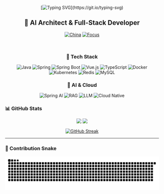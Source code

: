 <div align="center">

[![Typing SVG](https://readme-typing-svg.herokuapp.com?font=Fira+Code&weight=600&size=50&pause=1000&color=6366F1&center=true&vCenter=true&width=600&height=100&lines=Hi+%F0%9F%91%8B+I'm+LMQ;AI+Architect;Full-Stack+Developer;Welcome+to+my+GitHub!)](https://git.io/typing-svg)

</div>

<div align="center">

## 💫 AI Architect & Full-Stack Developer

[![China](https://img.shields.io/badge/🇨🇳_China-FF0000?style=flat-square&logoColor=white)](#)
[![Focus](https://img.shields.io/badge/💡_Building_AI_Fitness_Coach-6366F1?style=flat-square)](#)

</div>

<br>

<div align="center">

### 🎯 Tech Stack

![Java](https://img.shields.io/badge/Java-ED8B00?style=for-the-badge&logo=openjdk&logoColor=white)
![Spring](https://img.shields.io/badge/Spring-6DB33F?style=for-the-badge&logo=spring&logoColor=white)
![Spring Boot](https://img.shields.io/badge/Spring_Boot-6DB33F?style=for-the-badge&logo=spring-boot&logoColor=white)
![Vue.js](https://img.shields.io/badge/Vue.js-35495E?style=for-the-badge&logo=vue.js&logoColor=4FC08D)
![TypeScript](https://img.shields.io/badge/TypeScript-007ACC?style=for-the-badge&logo=typescript&logoColor=white)
![Docker](https://img.shields.io/badge/Docker-2496ED?style=for-the-badge&logo=docker&logoColor=white)
![Kubernetes](https://img.shields.io/badge/Kubernetes-326CE5?style=for-the-badge&logo=kubernetes&logoColor=white)
![Redis](https://img.shields.io/badge/Redis-DC382D?style=for-the-badge&logo=redis&logoColor=white)
![MySQL](https://img.shields.io/badge/MySQL-4479A1?style=for-the-badge&logo=mysql&logoColor=white)

### 🤖 AI & Cloud

![Spring AI](https://img.shields.io/badge/Spring_AI-6DB33F?style=for-the-badge&logo=spring&logoColor=white)
![RAG](https://img.shields.io/badge/RAG_Systems-FF6B6B?style=for-the-badge&logo=ai&logoColor=white)
![LLM](https://img.shields.io/badge/LLM_Integration-9B59B6?style=for-the-badge&logo=openai&logoColor=white)
![Cloud Native](https://img.shields.io/badge/Cloud_Native-0080FF?style=for-the-badge&logo=icloud&logoColor=white)

</div>


### 📊 GitHub Stats

<div align="center">
  <img height="180em" src="https://github-readme-stats.vercel.app/api?username=lmqvq&show_icons=true&theme=radical&include_all_commits=true&count_private=true&hide_border=true&bg_color=0d1117"/>
  <img height="180em" src="https://github-readme-stats.vercel.app/api/top-langs/?username=lmqvq&layout=compact&langs_count=8&theme=radical&hide_border=true&bg_color=0d1117"/>
</div>

<div align="center">
  
[![GitHub Streak](https://github-readme-streak-stats.herokuapp.com/?user=lmqvq&theme=radical&hide_border=true&background=0d1117)](https://git.io/streak-stats)

</div>

---

### 🐍 Contribution Snake

<div align="center">
  
![Snake animation](https://raw.githubusercontent.com/lmqvq/lmqvq/output/github-contribution-grid-snake.svg)

</div>


